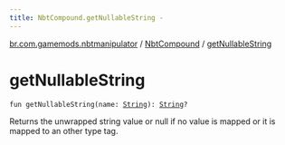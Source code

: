 ```yaml
---
title: NbtCompound.getNullableString - 
---
```


[br.com.gamemods.nbtmanipulator](../index.html) / [NbtCompound](index.html) / [getNullableString](./get-nullable-string.html)

# getNullableString

`fun getNullableString(name: `[`String`](https://kotlinlang.org/api/latest/jvm/stdlib/kotlin/-string/index.html)`): `[`String`](https://kotlinlang.org/api/latest/jvm/stdlib/kotlin/-string/index.html)`?`

Returns the unwrapped string value or null if no value is mapped or it is mapped to an other type tag.

